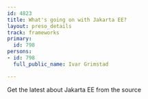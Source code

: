 ```yaml
---
id: 4823
title: What's going on with Jakarta EE?
layout: preso_details
track: frameworks
primary:
  id: 798
persons:
- id: 798
  full_public_name: Ivar Grimstad

---
```

Get the latest about Jakarta EE from the source